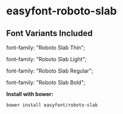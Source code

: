 # easyfont-roboto-slab

## Font Variants Included

font-family: "Roboto Slab Thin";

font-family: "Roboto Slab Light";

font-family: "Roboto Slab Regular";

font-family: "Roboto Slab Bold";

**Install with bower:**

    bower install easyfont/roboto-slab
